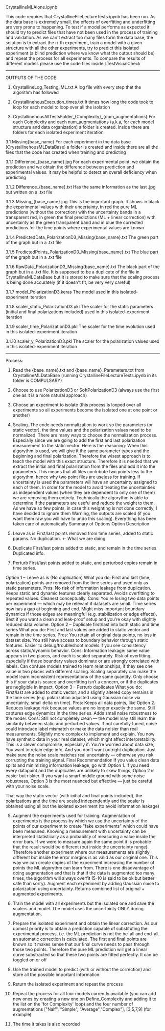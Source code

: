 CrystallineMLAlone.ipynb

This code requires that CrystallineFileLectureTests.ipynb has been run. As the data base is extremely small, the effects of overfitting and underfitting are very prone to happening. To test if a model performs as expected it should try to predict files that have not been used in the process of training and validation. As we can't extract too many files form the data base, the solution is to extract the n-th experiment, train a model with a given structure with all the other experiments, try to predict this isolated experiment (a blind prediction where we know what the output should be) and repeat the process for all experiments. To compare the results of different models please use the code files inside LTestVisualCheck

__________________________________________________________________________________________

OUTPUTS OF THE CODE: 

1. CrystallineLog_Testing_ML.txt
A log file with every step that the algorithm has followed


2. CrystallinehousExecution_times.txt
It times how long the code took to loop for each model to loop over all the isolation 


3. CrystallinehousAllTestsFolder_{Complexity}_{num_augmentations} 
For each Complexity and each num_augmentations (a.k.a, for each model structure and data organization) a folder is created. Inside there are folders for each isolated experiment iteration

3.1 Missing{base_name}
For each experiment in the data base (CrystallinehousMLDataBase) a folder is created and inside there are all the files that the code has created when training and predicting
 
3.1.1 Difference_{base_name}.jpg
For each experimental point, we obtain the prediction and we obtain the difference between prediction and experimental values. It may be helpful to detect an overall deficiency when predicting

3.1.2 Difference_{base_name}.txt
Has the same information as the last .jpg but written on a .txt file

3.1.3 Missing_{base_name}.jpg
This is the important graph. It shows in black the experimental values with their uncertainty, in red the pure ML predictions (without the correction) with the uncertainty bands in a transparent red, in green the final predictions (ML + linear correction) with uncertainty as the green transparent band and in blue the corrected predictions for the time points where experimental values are known

3.1.4 PredictedData_PolarizationD3_Missing{base_name}.txt
The green part of the graph but in a .txt file

3.1.5 PredictedPoints_PolarizationD3_Missing{base_name}.txt
The blue part of the graph but in a .txt file

3.1.6 RawData_PolarizationD3_Missing{base_name}.txt
The black part of the graph but in a .txt file. It is supposed to be a duplicate of the file in CrystallineMLDataBase but it is stored to make sure that the scaling process is being done accurately (if it doesn't fit, be very very careful)

3.1.7 model_PolarizationD3.keras
The model used in this isolated-experiment iteration

3.1.8 scaler_static_PolarizationD3.pkl
The scaler for the static parameters (initial and final polarizations included) used in this isolated-experiment iteration

3.1.9 scaler_time_PolarizationD3.pkl
The scaler for the time evolution used in this isolated-experiment iteration

3.1.10 scaler_y_PolarizationD3.pkl
The scaler for the polarization values used in this isolated-experiment iteration


__________________________________________________________________________________________


Process:

1. Read the {base_name}.txt and {base_name}_Parameters.txt from CrystallineMLDataBase (running CrystallineFileLectureTests.ipynb in its folder is COMPULSARY)

2. Choose to use PolarizationD3 or SoftPolarizationD3 (always use the first one as it is a more natural approach)

3. Choose an experiment to isolate (this process is looped over all experiments so all experiments become the isolated one at one point or another)

4. Scaling. The code needs normalization to work so the parameters (or static vector), the time values and the polarization values need to be normalized. There are many ways to choose the normalization process. Especially since we are going to add the first and last polarization measurement to the static vector. Here is the reasoning:
When this algorythm is used, we will give it the same parameter types and the beginning and final polarization. Therefore the wisest approach is to teach the model with this
exact structure. Therefore it is needed that we extract the initial and final polarization from the files and add it into the parameters. This means that all files contribute 
two points less to the algorythm, hence why two point files are useless for training. If uncertainty is used the parameters will have an uncertainty assigned to each of them. In 
order for the model to avoid treating the uncertainties as independent values (when they are dependent to only one of them) we are removing them entirely. Technically the algorythm 
is able to determine if the parameters are useful and reduce the weight to them. As we have so few points, in case this weighting is not done correctly, I have decided to ignore them
Warning, the outputs are scaled (if you want them raw you will have to undo this scaling). Everything has been taken care of automatically
 Summary of Options
Option	Description
1. Leave as is	First/last points removed from time series, added to static params. No duplication. <- What we are doing
2. Duplicate	First/last points added to static, and remain in the time series. Duplicated info.
3. Perturb	First/last points added to static, and perturbed copies remain in time series.

 Option 1 – Leave as is (No duplication)
    What you do: First and last (time, polarization) points are removed from the time series and used only as static parameters.
    Pros:
        No risk of information leakage from duplication.
        Keeps static and dynamic features clearly separated.
        Avoids overfitting to repeated values.
        Cleanest conceptually.
    Cons:
        You're losing two data points per experiment — which may be relevant if datasets are small.
        Time series now has a gap at beginning and end.
        Might miss important boundary dynamics if those edges are meaningful (e.g. stabilization or edge effects).
 Best if you want a clean and leak-proof setup and you're okay with slightly reduced data volume.
 Option 2 – Duplicate first/last into both static and time series
    What you do: First and last values are added to static vector and remain in the time series.
    Pros:
        You retain all original data points, no loss in dataset size.
        You still have access to boundary behavior through static features.
        Easier to debug/troubleshoot models if you see consistency across static/dynamic behavior.
    Cons:
        Information leakage: same value appears in two places, and each is scaled separately.
        Risk of overfitting, especially if those boundary values dominate or are strongly correlated with labels.
        Can confuse models trained to learn relationships, if they see one value in two places with different scaling.
        Scaling separately can make the model learn inconsistent representations of the same quantity.
 Only choose this if your data is scarce and overfitting isn’t a concern, or if the duplicates are negligible in impact.
 Option 3 – Perturb duplicates
    What you do: First/last are added to static vector, and a slightly altered copy remains in the time series (e.g. polarization adjusted using Gaussian noise via uncertainty, small delta on time).
    Pros:
        Keeps all data points, like Option 2.
        Reduces leakage risk because values are no longer exactly the same.
        Still captures edge dynamics in the time series.
        Adds small noise robustness to the model.
    Cons:
        Still not completely clean — the model may still learn the similarity between static and perturbed values.
        If not carefully tuned, noise could introduce label mismatch or make the data noisier than real measurements.
        Slightly more complex to implement and explain.
        You now have synthetic data in your real dataset, which might affect interpretability.
 This is a clever compromise, especially if:
    You're worried about data size,
    You want to retain edge info,
    And you don’t want outright duplication.
Just make sure the noise scale matches real uncertainty — otherwise you risk corrupting the training signal.
 Final Recommendation
    If you value clean data splits and minimizing information leakage, go with Option 1.
    If you need every datapoint and the duplicates are unlikely to skew things, Option 2 is easier but riskier.
    If you want a smart middle ground with some noise robustness, Option 3 is the most nuanced but effective — just be careful with your noise scale.

That way the static vector (with initial and final points included), the polarizations and the time are scaled independently and the scaler is obtained using all but the isolated experiment (to avoid information leakage)

5. Augment the experiments used for training. Augmentation of experiments is the process by which we use the uncertainty of the points of our experiment to create "fake experiments" which could have been measured. Knowing a measurement with uncertainty can be interpreted statistically as a probability of measuring a value inside the error bars. If we were to measure again the same point it is probable that the result would be different (but inside the uncertainty range). Therefore another experiment where our measurements are slightly different but inside the error margins is as valid as our original one. This way we can create copies of the experiment increasing the number of points the ML algorythm can learn from. 
There is one disadvantage of doing augmentation and that is that if the data is augmented too many times, the algorithm will always overfit (5-10 is said to be ok but better safe than sorry). Augment each experiment by adding Gaussian noise to polarization using uncertainty. Returns combined list of original + augmented experiments.

6. Train the model with all experiments but the isolated one and save the scalers and model. The model uses the uncertainty ONLY during augmentation.

7. Prepare the isolated experiment and obtain the linear correction. As our upmost priority is to obtain a prediction capable of substituting the experimental process, i.e. the ML prediction is not the be-all and end-all, an automatic correction is calculated. The first and final points are known so it makes sense that our final curve needs to pass through those two points. Therefore the pure ML prediction will get a linear curve substracted so that these two points are fitted perfectly. It can be toggled on or off

8. Use the trained model to predict (with or without the correction) and store all the possible important information

9. Return the isolated experiment and repeat the process

10. Repeat the process for all four models currently available (you can add new ones by creating a new one on Define_Complexity and adding it to the list on the 'for Complexity' loop) and the four number of augmentations ["Naif", "Simple", "Average","Complex"], [3,5,7,9] (for example)

11. The time it takes is also recorded
